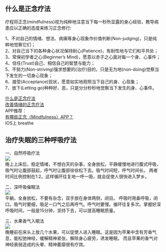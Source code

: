 ## 什么是正念疗法<br>

疗程将正念(mindfulness)视为纯粹地注意当下每一秒所显露的身心经验，教导病患应以正确的态度来练习正念修行:<br>

1、不对自己的情绪、想法、病痛等身心现象作价值判断(Non-judging)，只是纯粹地觉察它们；<br>
2、对自己当下的各种身心状况保持耐心(Patience)，有耐性地与它们和平共处；<br>
3、常保初学者之心(Beginner’s Mind)，愿意以赤子之心面对每一个身、心事件；<br>
4、信任(Trust)自己、相信自己的智慧与能力；<br>
5、不努力(Non-striving)强求想要的(治疗)目的，只是无为地(non-doing)觉察当下发生的一切身心现象；<br>
6、接受(Acceptance)现状，愿意如实地观照当下自己的身、心现象；<br>
7、放下(Letting go)种种好、恶，只是分分秒秒地觉察当下发生的身、心事件。<br>

[什么是正念疗法](https://zhuanlan.zhihu.com/anseeing/19971478)<br>
[改善情绪的正念疗法](http://www.ximalaya.com/2134587/album/237543/)<br>
APP推荐：<br>
[有哪些正念（Mindfulness）APP？](https://www.zhihu.com/question/54383994)<br>
IOS上 breathe

## 治疗失眠的三种呼吸疗法<br>

一、自然呼吸疗法<br>
![](http://image100.360doc.com/DownloadImg/2016/10/0415/81515799_1)<br>
晚上上床后，稳定情绪，不想白天的杂事，全身放松，平静缓慢地进行腹式呼吸，吸气时让腹部鼓起，呼气时让腹部徐徐松下去。吸气时间短，呼气时间长。
两者时间比例控制在1:2。这样循环往复地一呼一吸，就会促使人很快进入梦乡。<br>

二、深呼吸催眠法<br>
![](http://image100.360doc.com/DownloadImg/2016/10/0415/81515799_2)<br>
平躺，全身放松，不要有杂念，双手放在身体两侧，闭目。
呼吸时用鼻呼吸，闭口。吸气时要细，吸足一口气之后再呼气。呼气时要慢。循环往复多次。掌握好深呼吸时间，一般是15分钟，坚持下去，可以提高睡眠质量。<br>

三、水果香气入眠法<br>
![](http://image100.360doc.com/DownloadImg/2016/10/0415/81515799_3)<br>
晚睡前在床头上放几个水果，可以促使人进入睡眠。这是因为苹果中含有芳香气息，能松弛神经，缓解精神紧张，解除身心疲劳，诱发睡眠。
而且苹果的香气对神经衰弱造成的头晕、精神萎靡很有疗效。<br>
